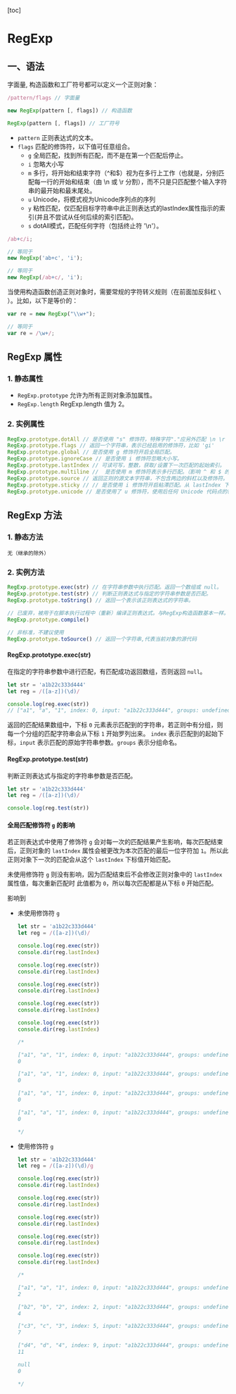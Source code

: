 [toc]

# RegExp

## 一、语法

字面量, 构造函数和工厂符号都可以定义一个正则对象：

```js
/pattern/flags // 字面量

new RegExp(pattern [, flags]) // 构造函数

RegExp(pattern [, flags]) // 工厂符号
```

- `pattern` 正则表达式的文本。
- `flags` 匹配的修饰符，以下值可任意组合。
  - `g` 全局匹配，找到所有匹配，而不是在第一个匹配后停止。
  - `i` 忽略大小写
  - `m` 多行，将开始和结束字符（^和$）视为在多行上工作（也就是，分别匹配每一行的开始和结束（由 \n 或 \r 分割），而不只是只匹配整个输入字符串的最开始和最末尾处。
  - `u` Unicode，将模式视为Unicode序列点的序列
  - `y` 粘性匹配，仅匹配目标字符串中此正则表达式的lastIndex属性指示的索引(并且不尝试从任何后续的索引匹配)。
  - `s` dotAll模式，匹配任何字符（包括终止符 '\n'）。

```js
/ab+c/i;

// 等同于
new RegExp('ab+c', 'i');

// 等同于
new RegExp(/ab+c/, 'i');

```

当使用构造函数创造正则对象时，需要常规的字符转义规则（在前面加反斜杠 `\` ）。比如，以下是等价的：

```js
var re = new RegExp("\\w+");

// 等同于
var re = /\w+/;
```

## RegExp 属性

### 1. 静态属性

- `RegExp.prototype` 允许为所有正则对象添加属性。
- `RegExp.length` RegExp.length 值为 2。

### 2. 实例属性

```js
RegExp.prototype.dotAll // 是否使用 "s" 修饰符，特殊字符"."应另外匹配 \n \r 行分隔 段分隔
RegExp.prototype.flags // 返回一个字符串，表示已经启用的修饰符，比如 'gi'
RegExp.prototype.global // 是否使用 g 修饰符开启全局匹配。
RegExp.prototype.ignoreCase // 是否使用 i 修饰符忽略大小写。
RegExp.prototype.lastIndex // 可读可写，整数，获取/设置下一次匹配的起始索引。
RegExp.prototype.multiline //  是否使用 m 修饰符表示多行匹配。（影响 ^ 和 $ 的行为）。
RegExp.prototype.source // 返回正则的源文本字符串，不包含两边的斜杠以及修饰符。
RegExp.prototype.sticky // // 是否使用 i 修饰符开启粘滞匹配。从 lastIndex 下标处开始匹配。
RegExp.prototype.unicode // 是否使用了 u 修饰符，使用后任何 Unicode 代码点的转义都会被解释。

```

## RegExp 方法

### 1. 静态方法

```
无（继承的除外）
```

### 2. 实例方法

```js
RegExp.prototype.exec(str) // 在字符串参数中执行匹配。返回一个数组或 null。
RegExp.prototype.test(str) // 判断正则表达式与指定的字符串参数是否匹配。
RegExp.prototype.toString() // 返回一个表示该正则表达式的字符串。

// 已废弃，被用于在脚本执行过程中（重新）编译正则表达式。与RegExp构造函数基本一样。
RegExp.prototype.compile()

// 非标准，不建议使用
RegExp.prototype.toSource() // 返回一个字符串,代表当前对象的源代码
```

#### RegExp.prototype.exec(str)

在指定的字符串参数中进行匹配，有匹配成功返回数组，否则返回 `null`。

```js
let str = 'a1b22c333d444'
let reg = /([a-z])(\d)/

console.log(reg.exec(str))
// ["a1", "a", "1", index: 0, input: "a1b22c333d444", groups: undefined]
```

返回的匹配结果数组中，下标 `0` 元素表示匹配到的字符串，若正则中有分组，则每一个分组的匹配字符串会从下标 `1` 开始罗列出来。 `index` 表示匹配到的起始下标，`input` 表示匹配的原始字符串参数。`groups` 表示分组命名。

#### RegExp.prototype.test(str)

判断正则表达式与指定的字符串参数是否匹配。

```js
let str = 'a1b22c333d444'
let reg = /([a-z])(\d)/

console.log(reg.test(str))
```

#### 全局匹配修饰符 `g` 的影响

若正则表达式中使用了修饰符 `g` 会对每一次的匹配结果产生影响，每次匹配结束后，正则对象的 `lastIndex` 属性会被更改为本次匹配的最后一位字符加 `1`。所以此正则对象下一次的匹配会从这个 `lastIndex` 下标值开始匹配。

未使用修饰符 `g` 则没有影响，因为匹配结束后不会修改正则对象中的 `lastIndex` 属性值，每次重新匹配时 此值都为 `0`，所以每次匹配都是从下标 `0` 开始匹配。

影响到

- 未使用修饰符 `g`

    ```js
    let str = 'a1b22c333d444'
    let reg = /([a-z])(\d)/

    console.log(reg.exec(str))
    console.dir(reg.lastIndex)

    console.log(reg.exec(str))
    console.dir(reg.lastIndex)

    console.log(reg.exec(str))
    console.dir(reg.lastIndex)

    console.log(reg.exec(str))
    console.dir(reg.lastIndex)

    console.log(reg.exec(str))
    console.dir(reg.lastIndex)

    /*

    ["a1", "a", "1", index: 0, input: "a1b22c333d444", groups: undefined]
    0

    ["a1", "a", "1", index: 0, input: "a1b22c333d444", groups: undefined]
    0

    ["a1", "a", "1", index: 0, input: "a1b22c333d444", groups: undefined]
    0

    ["a1", "a", "1", index: 0, input: "a1b22c333d444", groups: undefined]
    0

    */
    ```

- 使用修饰符 `g`

    ```js
    let str = 'a1b22c333d444'
    let reg = /([a-z])(\d)/g

    console.log(reg.exec(str))
    console.dir(reg.lastIndex)

    console.log(reg.exec(str))
    console.dir(reg.lastIndex)

    console.log(reg.exec(str))
    console.dir(reg.lastIndex)

    console.log(reg.exec(str))
    console.dir(reg.lastIndex)

    console.log(reg.exec(str))
    console.dir(reg.lastIndex)

    /*

    ["a1", "a", "1", index: 0, input: "a1b22c333d444", groups: undefined]
    2

    ["b2", "b", "2", index: 2, input: "a1b22c333d444", groups: undefined]
    4

    ["c3", "c", "3", index: 5, input: "a1b22c333d444", groups: undefined]
    7

    ["d4", "d", "4", index: 9, input: "a1b22c333d444", groups: undefined]
    11

    null
    0

    */
    ```
